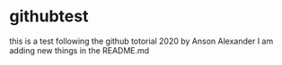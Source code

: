 # githubtest
this is a  test following the github totorial 2020 by Anson Alexander
I am adding new things in the README.md

